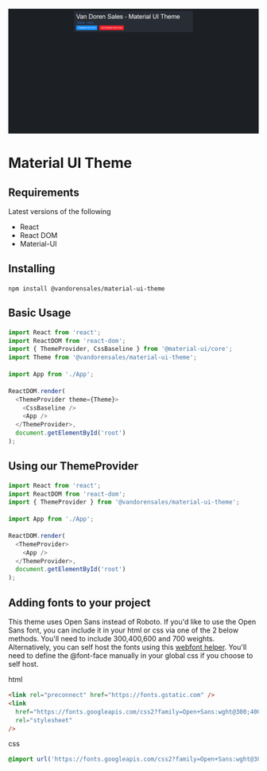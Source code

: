 ![Screenshot of common components](/public/screenshot.png?raw=true 'Preview')

# Material UI Theme

## Requirements

Latest versions of the following

- React
- React DOM
- Material-UI

## Installing

`npm install @vandorensales/material-ui-theme`

## Basic Usage

```js
import React from 'react';
import ReactDOM from 'react-dom';
import { ThemeProvider, CssBaseline } from '@material-ui/core';
import Theme from '@vandorensales/material-ui-theme';

import App from './App';

ReactDOM.render(
  <ThemeProvider theme={Theme}>
    <CssBaseline />
    <App />
  </ThemeProvider>,
  document.getElementById('root')
);
```

## Using our ThemeProvider

```js
import React from 'react';
import ReactDOM from 'react-dom';
import { ThemeProvider } from '@vandorensales/material-ui-theme';

import App from './App';

ReactDOM.render(
  <ThemeProvider>
    <App />
  </ThemeProvider>,
  document.getElementById('root')
);
```

## Adding fonts to your project

This theme uses Open Sans instead of Roboto. If you'd like to use the Open Sans font, you can include it in your html or css via one of the 2 below methods. You'll need to include 300,400,600 and 700 weights. Alternatively, you can self host the fonts using this [webfont helper](https://google-webfonts-helper.herokuapp.com). You'll need to define the @font-face manually in your global css if you choose to self host.

html

```html
<link rel="preconnect" href="https://fonts.gstatic.com" />
<link
  href="https://fonts.googleapis.com/css2?family=Open+Sans:wght@300;400;600;700&display=swap"
  rel="stylesheet"
/>
```

css

```css
@import url('https://fonts.googleapis.com/css2?family=Open+Sans:wght@300;400;600;700&display=swap');
```
